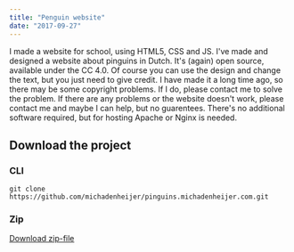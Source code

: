 ```yaml
---
title: "Penguin website"
date: "2017-09-27"
---
```


I made a website for school, using HTML5, CSS and JS. I've made and designed a website about pinguins in Dutch. It's (again) open source, available under the CC 4.0. Of course you can use the design and change the text, but you just need to give credit. I have made it a long time ago, so there may be some copyright problems. If I do, please contact me to solve the problem. If there are any problems or the website doesn't work, please contact me and maybe I can help, but no guarentees. There's no additional software required, but for hosting Apache or Nginx is needed.

## Download the project
### CLI
```
git clone https://github.com/michadenheijer/pinguins.michadenheijer.com.git
```
### Zip
[Download zip-file](https://github.com/michadenheijer/pinguins.michadenheijer.com/archive/master.zip)
